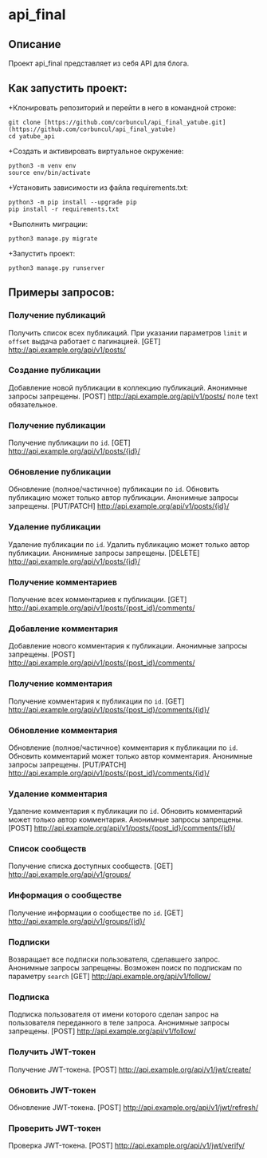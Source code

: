 # api_final
## Описание
Проект api_final представляет из себя API для блога.

## Как запустить проект:
+Клонировать репозиторий и перейти в него в командной строке:
```
git clone [https://github.com/corbuncul/api_final_yatube.git](https://github.com/corbuncul/api_final_yatube)
cd yatube_api
```
+Cоздать и активировать виртуальное окружение:
```
python3 -m venv env
source env/bin/activate
```
+Установить зависимости из файла requirements.txt:
```
python3 -m pip install --upgrade pip
pip install -r requirements.txt
```
+Выполнить миграции:
```
python3 manage.py migrate
```
+Запустить проект:
```
python3 manage.py runserver
```

## Примеры запросов:

### Получение публикаций
Получить список всех публикаций. При указании параметров `limit` и `offset` выдача работает с пагинацией.
[GET] http://api.example.org/api/v1/posts/

### Создание публикации
Добавление новой публикации в коллекцию публикаций. Анонимные запросы запрещены.
[POST] http://api.example.org/api/v1/posts/
поле text обязательное.

### Получение публикации
Получение публикации по `id`.
[GET] http://api.example.org/api/v1/posts/{id}/

### Обновление публикации
Обновление (полное/частичное) публикации по `id`. Обновить публикацию может только автор публикации. Анонимные запросы запрещены.
[PUT/PATCH] http://api.example.org/api/v1/posts/{id}/

### Удаление публикации
Удаление публикации по `id`. Удалить публикацию может только автор публикации. Анонимные запросы запрещены.
[DELETE] http://api.example.org/api/v1/posts/{id}/

### Получение комментариев
Получение всех комментариев к публикации.
[GET] http://api.example.org/api/v1/posts/{post_id}/comments/

### Добавление комментария
Добавление нового комментария к публикации. Анонимные запросы запрещены.
[POST] http://api.example.org/api/v1/posts/{post_id}/comments/

### Получение комментария
Получение комментария к публикации по `id`.
[GET] http://api.example.org/api/v1/posts/{post_id}/comments/{id}/

### Обновление комментария
Обновление (полное/частичное) комментария к публикации по `id`. Обновить комментарий может только автор комментария. Анонимные запросы запрещены.
[PUT/PATCH] http://api.example.org/api/v1/posts/{post_id}/comments/{id}/

### Удаление комментария
Удаление комментария к публикации по `id`. Обновить комментарий может только автор комментария. Анонимные запросы запрещены.
[POST] http://api.example.org/api/v1/posts/{post_id}/comments/{id}/

### Список сообществ
Получение списка доступных сообществ.
[GET] http://api.example.org/api/v1/groups/

### Информация о сообществе
Получение информации о сообществе по `id`.
[GET] http://api.example.org/api/v1/groups/{id}/

### Подписки
Возвращает все подписки пользователя, сделавшего запрос. Анонимные запросы запрещены. Возможен поиск по подпискам по параметру `search`
[GET] http://api.example.org/api/v1/follow/

### Подписка
Подписка пользователя от имени которого сделан запрос на пользователя переданного в теле запроса. Анонимные запросы запрещены.
[POST] http://api.example.org/api/v1/follow/

### Получить JWT-токен
Получение JWT-токена.
[POST] http://api.example.org/api/v1/jwt/create/

### Обновить JWT-токен
Обновление JWT-токена.
[POST] http://api.example.org/api/v1/jwt/refresh/

### Проверить JWT-токен
Проверка JWT-токена.
[POST] http://api.example.org/api/v1/jwt/verify/
